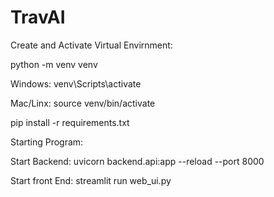 # TravAI

Create and Activate Virtual Envirnment:

python -m venv venv

Windows:
venv\Scripts\activate

Mac/Linx:
source venv/bin/activate


pip install -r requirements.txt

Starting Program:

Start Backend: 
uvicorn backend.api:app --reload --port 8000



Start front End:
streamlit run web_ui.py
